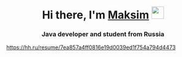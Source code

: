 <h1 align="center">Hi there, I'm <a href="https://hh.ru/resume/7ea857a4ff0816e19d0039ed1f754a794d4473" target="_blank">Maksim</a> 
<img src="https://github.com/blackcater/blackcater/raw/main/images/Hi.gif" height="32"/></h1>
<h3 align="center">Java developer and student from Russia</h3>

https://hh.ru/resume/7ea857a4ff0816e19d0039ed1f754a794d4473

<!--
**makosiale/makosiale** is a ✨ _special_ ✨ repository because its `README.md` (this file) appears on your GitHub profile.

Here are some ideas to get you started:

- 🔭 I’m currently working on ...
- 🌱 I’m currently learning ...
- 👯 I’m looking to collaborate on ...
- 🤔 I’m looking for help with ...
- 💬 Ask me about ...
- 📫 How to reach me: ...
- 😄 Pronouns: ...
- ⚡ Fun fact: ...
-->
